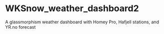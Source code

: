 # WKSnow_weather_dashboard2
A glassmorphism weather dashboard with Homey Pro, Hafjell stations, and YR.no forecast
